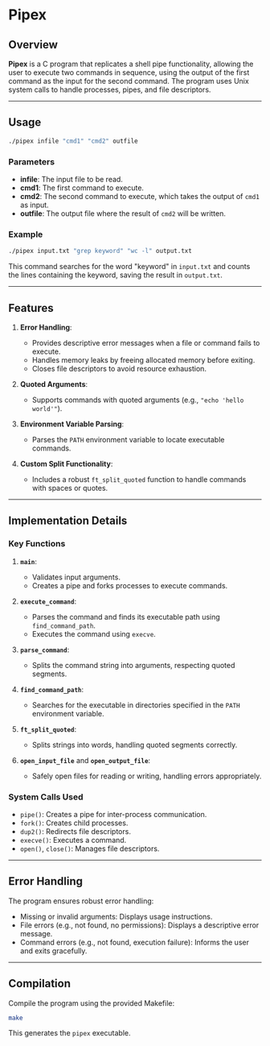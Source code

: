 # Pipex

## Overview

**Pipex** is a C program that replicates a shell pipe functionality, allowing the user to execute two commands in sequence, using the output of the first command as the input for the second command. The program uses Unix system calls to handle processes, pipes, and file descriptors.

---

## Usage

```bash
./pipex infile "cmd1" "cmd2" outfile
```

### Parameters
- **infile**: The input file to be read.
- **cmd1**: The first command to execute.
- **cmd2**: The second command to execute, which takes the output of `cmd1` as input.
- **outfile**: The output file where the result of `cmd2` will be written.

### Example

```bash
./pipex input.txt "grep keyword" "wc -l" output.txt
```

This command searches for the word "keyword" in `input.txt` and counts the lines containing the keyword, saving the result in `output.txt`.

---

## Features

1. **Error Handling**:
   - Provides descriptive error messages when a file or command fails to execute.
   - Handles memory leaks by freeing allocated memory before exiting.
   - Closes file descriptors to avoid resource exhaustion.

2. **Quoted Arguments**:
   - Supports commands with quoted arguments (e.g., `"echo 'hello world'"`).

3. **Environment Variable Parsing**:
   - Parses the `PATH` environment variable to locate executable commands.

4. **Custom Split Functionality**:
   - Includes a robust `ft_split_quoted` function to handle commands with spaces or quotes.

---

## Implementation Details

### Key Functions

1. **`main`**:
   - Validates input arguments.
   - Creates a pipe and forks processes to execute commands.

2. **`execute_command`**:
   - Parses the command and finds its executable path using `find_command_path`.
   - Executes the command using `execve`.

3. **`parse_command`**:
   - Splits the command string into arguments, respecting quoted segments.

4. **`find_command_path`**:
   - Searches for the executable in directories specified in the `PATH` environment variable.

5. **`ft_split_quoted`**:
   - Splits strings into words, handling quoted segments correctly.

6. **`open_input_file`** and **`open_output_file`**:
   - Safely open files for reading or writing, handling errors appropriately.

### System Calls Used
- `pipe()`: Creates a pipe for inter-process communication.
- `fork()`: Creates child processes.
- `dup2()`: Redirects file descriptors.
- `execve()`: Executes a command.
- `open()`, `close()`: Manages file descriptors.

---

## Error Handling

The program ensures robust error handling:
- Missing or invalid arguments: Displays usage instructions.
- File errors (e.g., not found, no permissions): Displays a descriptive error message.
- Command errors (e.g., not found, execution failure): Informs the user and exits gracefully.

---

## Compilation

Compile the program using the provided Makefile:

```bash
make
```

This generates the `pipex` executable.

